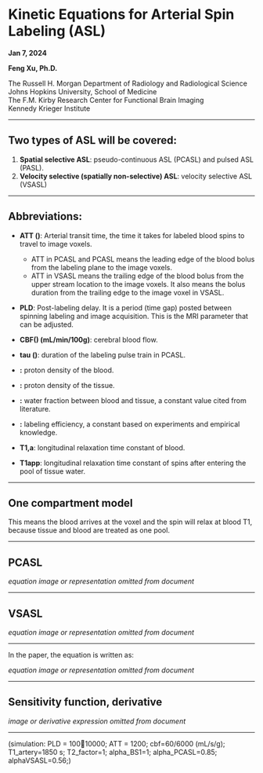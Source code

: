 # Kinetic Equations for Arterial Spin Labeling (ASL)

**Jan 7, 2024**

**Feng Xu, Ph.D.**

The Russell H. Morgan Department of Radiology and Radiological Science  
Johns Hopkins University, School of Medicine  
The F.M. Kirby Research Center for Functional Brain Imaging  
Kennedy Krieger Institute

---

## Two types of ASL will be covered:

1. **Spatial selective ASL**: pseudo-continuous ASL (PCASL) and pulsed ASL (PASL).
2. **Velocity selective (spatially non-selective) ASL**: velocity selective ASL (VSASL)

---

## Abbreviations:

- **ATT ()**: Arterial transit time, the time it takes for labeled blood spins to travel to image voxels.  
  - ATT in PCASL and PCASL means the leading edge of the blood bolus from the labeling plane to the image voxels.  
  - ATT in VSASL means the trailing edge of the blood bolus from the upper stream location to the image voxels. It also means the bolus duration from the trailing edge to the image voxel in VSASL.

- **PLD**: Post-labeling delay. It is a period (time gap) posted between spinning labeling and image acquisition. This is the MRI parameter that can be adjusted.

- **CBF() (mL/min/100g)**: cerebral blood flow.

- **tau ()**: duration of the labeling pulse train in PCASL.

- **:** proton density of the blood.

- **:** proton density of the tissue.

- **:** water fraction between blood and tissue, a constant value cited from literature.

- **:** labeling efficiency, a constant based on experiments and empirical knowledge.

- **T1,a**: longitudinal relaxation time constant of blood.

- **T1app**: longitudinal relaxation time constant of spins after entering the pool of tissue water.

---

## One compartment model

This means the blood arrives at the voxel and the spin will relax at blood T1, because tissue and blood are treated as one pool.

---

## PCASL

*equation image or representation omitted from document*

---

## VSASL

*equation image or representation omitted from document*

---

In the paper, the equation is written as:

*equation image or representation omitted from document*

---

## Sensitivity function, derivative 

*image or derivative expression omitted from document*

---

(simulation: PLD = 100:100:10000; ATT = 1200; cbf=60/6000 (mL/s/g); T1_artery=1850 s; T2_factor=1; alpha_BS1=1; alpha_PCASL=0.85; alphaVSASL=0.56;)
